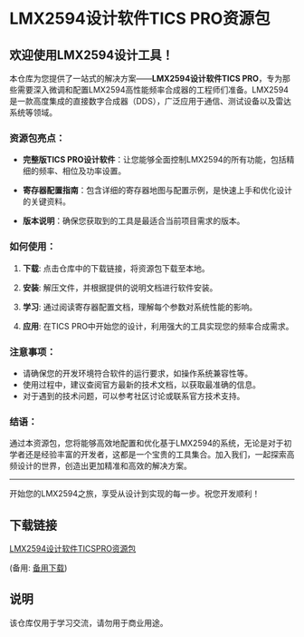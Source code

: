 # LMX2594设计软件TICS PRO资源包

## 欢迎使用LMX2594设计工具！

本仓库为您提供了一站式的解决方案——**LMX2594设计软件TICS PRO**，专为那些需要深入微调和配置LMX2594高性能频率合成器的工程师们准备。LMX2594是一款高度集成的直接数字合成器（DDS），广泛应用于通信、测试设备以及雷达系统等领域。

### 资源包亮点：

- **完整版TICS PRO设计软件**：让您能够全面控制LMX2594的所有功能，包括精细的频率、相位及功率设置。
  
- **寄存器配置指南**：包含详细的寄存器地图与配置示例，是快速上手和优化设计的关键资料。
  
- **版本说明**：确保您获取到的工具是最适合当前项目需求的版本。

### 如何使用：

1. **下载**: 点击仓库中的下载链接，将资源包下载至本地。
   
2. **安装**: 解压文件，并根据提供的说明文档进行软件安装。
   
3. **学习**: 通过阅读寄存器配置文档，理解每个参数对系统性能的影响。
   
4. **应用**: 在TICS PRO中开始您的设计，利用强大的工具实现您的频率合成需求。

### 注意事项：
- 请确保您的开发环境符合软件的运行要求，如操作系统兼容性等。
- 使用过程中，建议查阅官方最新的技术文档，以获取最准确的信息。
- 对于遇到的技术问题，可以参考社区讨论或联系官方技术支持。

### 结语：

通过本资源包，您将能够高效地配置和优化基于LMX2594的系统，无论是对于初学者还是经验丰富的开发者，这都是一个宝贵的工具集合。加入我们，一起探索高频设计的世界，创造出更加精准和高效的解决方案。

---

开始您的LMX2594之旅，享受从设计到实现的每一步。祝您开发顺利！

## 下载链接
[LMX2594设计软件TICSPRO资源包](https://pan.quark.cn/s/dd10aa210d1e) 

(备用: [备用下载](https://pan.baidu.com/s/1PoItELMe4LJKrgJYNp_jnw?pwd=1234))

## 说明

该仓库仅用于学习交流，请勿用于商业用途。
